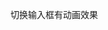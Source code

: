 
切换输入框有动画效果
[](file:///C:/Users/muzhi/Documents/My%20Knowledge/temp/000eb56e-ba23-4cd4-8e36-2eb0340063d8/128/index_files/256c5b90-542d-48ae-87e8-af48b97293f8.jpg)